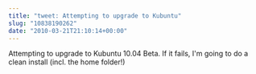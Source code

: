 ```yaml
---
title: "tweet: Attempting to upgrade to Kubuntu"
slug: "10838190262"
date: "2010-03-21T21:10:14+00:00"
---
```

Attempting to upgrade to Kubuntu 10.04 Beta. If it fails, I'm going to do a clean install (incl. the home folder!)